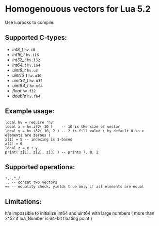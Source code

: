 Homogenouous vectors for Lua 5.2
================================

Use luarocks to compile.

Supported C-types:
------------------
 * *int8_t* `hv.i8`
 * *int16_t* `hv.i16`
 * *int32_t* `hv.i32`
 * *int64_t* `hv.i64`
 * *uint8_t* `hv.u8`
 * *uint16_t* `hv.u16`
 * *uint32_t* `hv.u32`
 * *uint64_t* `hv.u64`
 * *float* `hv.f32`
 * *double* `hv.f64`

Example usage:
--------------
```
local hv = require 'hv'
local x = hv.i32( 10 )    -- 10 is the size of vector
local y = hv.i32( 10, 2 ) -- 2 is fill value ( by default 0 so x elements are zeroes )	
x[1] = 5 -- indexing is 1-based
x[2] = 6 
local z = x + y
print( z[1], z[2], z[3] ) -- prints 7, 8, 2
```
Supported operations:
---------------------
	+,-,*,/
	.. -- concat two vectors
	== -- equality check, yields true only if all elements are equal

Limitations:
------------

It's impossible to initialize int64 and uint64 with large numbers ( more than 2^52 if lua_Number is 64-bit floating point )
